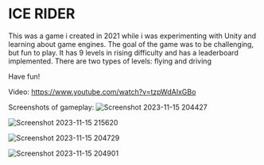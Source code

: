 # ICE RIDER

This was a game i created in 2021 while i was experimenting with Unity and learning about game engines.
The goal of the game was to be challenging, but fun to play.
It has 9 levels in rising difficulty and has a leaderboard implemented.
There are two types of levels: flying and driving

Have fun!

Video:
https://www.youtube.com/watch?v=tzpWdAIxGBo

Screenshots of gameplay:
![Screenshot 2023-11-15 204427](https://github.com/somelijer/Ice-Rider/assets/116906162/fbb73498-7b76-4b05-8be0-4813a1b39770)

![Screenshot 2023-11-15 215620](https://github.com/somelijer/Ice-Rider/assets/116906162/05e1afe2-1e16-466d-8ba5-5ab32127f150)

![Screenshot 2023-11-15 204729](https://github.com/somelijer/Ice-Rider/assets/116906162/26f0f7ca-51ad-4694-ae8a-c6d01976b600)

![Screenshot 2023-11-15 204901](https://github.com/somelijer/Ice-Rider/assets/116906162/270689f3-b237-4821-8f24-d2901354a00d)

